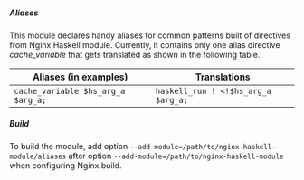 ##### Aliases

This module declares handy aliases for common patterns built of directives from
Nginx Haskell module. Currently, it contains only one alias directive
*cache_variable* that gets translated as shown in the following table.

| Aliases (in examples)              | Translations                        |
| ---------------------------------- | ----------------------------------- |
| `cache_variable $hs_arg_a $arg_a;` | `haskell_run ! <!$hs_arg_a $arg_a;` |

##### Build

To build the module, add option
`--add-module=/path/to/nginx-haskell-module/aliases` after option
`--add-module=/path/to/nginx-haskell-module` when configuring Nginx build.

